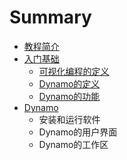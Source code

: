 # Summary

* [教程简介](README.md)
* [入门基础](01_入门基础/入门基础)
   * [可视化编程的定义](01_入门基础/可视化编程的定义)
   * [Dynamo的定义](01_入门基础/Dynamo的定义)
   * [Dynamo的功能](01_入门基础/Dynamo的功能)
* [Dynamo](02_Dynamo/Dynamo)
   * 安装和运行软件
   * Dynamo的用户界面
   * Dynamo的工作区

